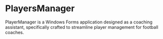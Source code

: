 # PlayersManager
 PlayerManager is a Windows Forms application designed as a coaching assistant, specifically crafted to streamline player management for football coaches.
